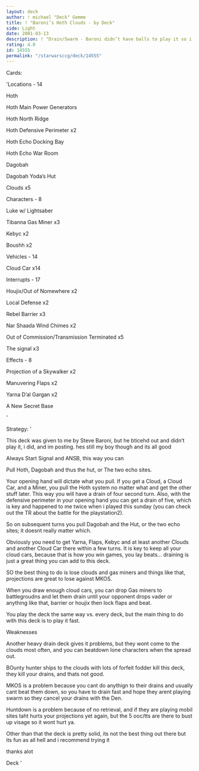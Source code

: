 ```yaml
---
layout: deck
author: ! michael "Deck" Gemme
title: ! "Baroni’s Hoth Clouds - by Deck"
side: Light
date: 2001-03-13
description: ! "Drain/Swarm - Baroni didn’t have balls to play it so i am posting it, but its still his deck"
rating: 4.0
id: 14555
permalink: "/starwarsccg/deck/14555"
---
```

Cards: 

'Locations - 14

Hoth

Hoth Main Power Generators

Hoth North Ridge

Hoth Defensive Perimeter x2

Hoth Echo Docking Bay

Hoth Echo War Room

Dagobah

Dagobah Yoda’s Hut

Clouds x5


Characters - 8

Luke w/ Lightsaber

Tibanna Gas Miner x3

Kebyc x2

Boushh x2


Vehicles - 14

Cloud Car x14


Interrupts - 17

Houjix/Out of Nomewhere x2

Local Defense x2

Rebel Barrier x3

Nar Shaada Wind Chimes x2

Out of Commission/Transmission Terminated x5

The signal x3


Effects - 8

Projection of a Skywalker x2

Manuvering Flaps x2

Yarna D’al Gargan x2

A New Secret Base


'

Strategy: '

This deck was given to me by Steve Baroni, but he bticehd out and didn’t play it, i did, and im posting.  hes still my boy though and its all good


Always Start Signal and ANSB, this way you can

Pull Hoth, Dagobah and thus the hut, or The two echo sites.


Your opening hand will dictate what you pull.  If you get a Cloud, a Cloud Car, and a Miner, you pull the Hoth system no matter what and get the other stuff later.  This way you will have a drain of four second turn.  Also, with the defensive perimeter in your opening hand you can get a drain of five, which is key and happened to me twice when i played this sunday (you can check out the TR about the battle for the playstation2). 


So on subsequent turns you pull Dagobah and the Hut, or the two echo sites; it doesnt really matter which.  


Obviously you need to get Yarna, Flaps, Kebyc and at least another Clouds and another Cloud Car there within a few turns.  It is key to keep all your cloud cars, because that is how you win games, you lay beats... draining is just a great thing you can add to this deck.


SO the best thing to do is lose clouds and gas miners and things like that, projections are great to lose against MKOS.


When you draw enough cloud cars, you can drop Gas miners to battlegroudns and let them drain until your opponent drops vader or anything like that, barrier or houjix then lock flaps and beat.  


You play the deck the same way vs. every deck, but the main thing to do with this deck is to play it fast.


Weaknesses

Another heavy drain deck gives it problems, but they wont come to the clouds most often, and you can beatdown lone characters when the spread out.


BOunty hunter ships to the clouds with lots of forfeit fodder kill this deck, they kill your drains, and thats not good. 


MKOS is a problem because you cant do anythign to their drains and usually cant beat them down, so you have to drain fast and hope they arent playing swarm so they cancel your drains with the Den.


Huntdown is a problem because of no retrieval, and if they are playing mobil sites taht hurts your projections yet again, but the 5 ooc/tts are there to bust up visage so it wont hurt ya.


Other than that the deck is pretty solid, its not the best thing out there but its fun as all hell and i recommend trying it


thanks alot


Deck '
